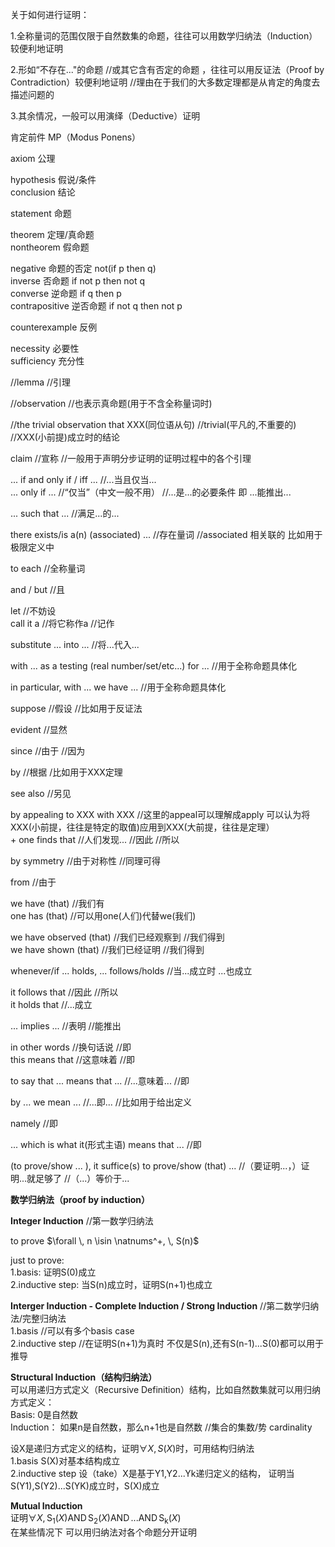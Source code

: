  关于如何进行证明：  
 
1\.全称量词的范围仅限于自然数集的命题，往往可以用数学归纳法（Induction）较便利地证明  

2\.形如“不存在..."的命题 //或其它含有否定的命题 ，往往可以用反证法（Proof by Contradiction）较便利地证明 //理由在于我们的大多数定理都是从肯定的角度去描述问题的     

3\.其余情况，一般可以用演绎（Deductive）证明  
  
肯定前件 MP（Modus Ponens）  

axiom 公理  
  
hypothesis 假说/条件  
conclusion 结论  

statement 命题  

theorem 定理/真命题    
nontheorem 假命题    

negative 命题的否定 not(if p then q)  
inverse 否命题 if not p then not q  
converse 逆命题 if q then p   
contrapositive 逆否命题 if not q then not p  

counterexample 反例  

necessity 必要性  
sufficiency 充分性  

//lemma //引理  

//observation //也表示真命题(用于不含全称量词时)   

//the trivial observation that XXX(同位语从句) //trivial(平凡的,不重要的) //XXX(小前提)成立时的结论   

claim //宣称 //一般用于声明分步证明的证明过程中的各个引理   

... if and only if / iff ... //...当且仅当...  
... only if ... //“仅当”（中文一般不用） //...是...的必要条件 即 ...能推出...  

... such that ... //满足...的...

there exists/is a(n) (associated) ... //存在量词  //associated 相关联的 比如用于极限定义中   

to each //全称量词

and / but //且   
  
let //不妨设  
call it a //将它称作a //记作     
  
substitute ... into ... //将...代入...    

with ... as a testing (real number/set/etc...) for ... //用于全称命题具体化    

in particular, with ... we have ... //用于全称命题具体化    

suppose //假设 //比如用于反证法  

evident //显然   

since //由于 //因为 

by //根据 /比如用于XXX定理    

see also //另见  

by appealing to XXX with XXX //这里的appeal可以理解成apply 可以认为将XXX(小前提，往往是特定的取值)应用到XXX(大前提，往往是定理）  
\+ one finds that //人们发现... //因此 //所以

by symmetry //由于对称性 //同理可得  

from //由于

we have (that) //我们有  
one has (that) //可以用one(人们)代替we(我们)   

we have observed (that) //我们已经观察到 //我们得到    
we have shown (that) //我们已经证明 //我们得到   

whenever/if ... holds, ... follows/holds //当...成立时 ...也成立      

it follows that //因此 //所以   
it holds that //...成立  

... implies ... //表明 //能推出    

in other words //换句话说 //即  
this means that //这意味着 //即    
   
to say that ... means that ... //...意味着... //即   

by ... we mean ... //...即... //比如用于给出定义  
    
namely //即  

... which is what it(形式主语) means that ... //即  

(to prove/show ... ), it suffice(s) to prove/show (that) ... //（要证明...，）证明...就足够了 //（...）等价于...   


**数学归纳法（proof by induction）**    
    
**Integer Induction**  //第一数学归纳法    
    
to prove $\forall \, n \isin \natnums^+, \, S(n)$   
  
just to prove:  
1\.basis: 证明S(0)成立  
2\.inductive step: 当S(n)成立时，证明S(n+1)也成立 
  
**Interger Induction - Complete Induction / Strong Induction**  //第二数学归纳法/完整归纳法    
1\.basis //可以有多个basis case    
2\.inductive step  //在证明S(n+1)为真时 不仅是S(n),还有S(n-1)...S(0)都可以用于推导  
  
**Structural Induction（结构归纳法）**  
可以用递归方式定义（Recursive Definition）结构，比如自然数集就可以用归纳方式定义：  
Basis: 0是自然数  
Induction： 如果n是自然数，那么n+1也是自然数 //集合的集数/势 cardinality    

设X是递归方式定义的结构，证明$\forall X , \, S(X)$时，可用结构归纳法  
 1\.basis S(X)对基本结构成立  
 2\.inductive step 设（take）X是基于Y1,Y2...Yk递归定义的结构， 证明当S(Y1),S(Y2)...S(YK)成立时，S(X)成立    

**Mutual Induction**  
证明$\forall X , \, \operatorname{S_1}(X) \operatorname{AND} \operatorname{S_2}(X) \operatorname{AND} ... \operatorname{AND} \operatorname{S_k}(X)$  
在某些情况下 可以用归纳法对各个命题分开证明  